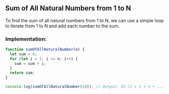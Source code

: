 ## Sum of All Natural Numbers from 1 to N

To find the sum of all natural numbers from 1 to N, we can use a simple loop to iterate from 1 to N and add each number to the sum.

### Implementation:

```javascript
function sumOfAllNaturalNumber(n) {
  let sum = 0;
  for (let i = 1; i <= n; i++) {
    sum = sum + i;
  }
  return sum;
}

console.log(sumOfAllNaturalNumber(10)); // Output: 55 (1 + 2 + 3 + ... + 10)
```
